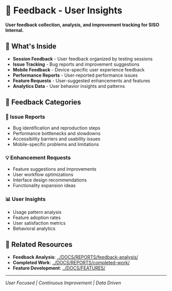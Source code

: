 # 💬 Feedback - User Insights

**User feedback collection, analysis, and improvement tracking for SISO Internal.**

## 📁 **What's Inside**

- **Session Feedback** - User feedback organized by testing sessions
- **Issue Tracking** - Bug reports and improvement suggestions
- **Mobile Feedback** - Device-specific user experience feedback
- **Performance Reports** - User-reported performance issues
- **Feature Requests** - User-suggested enhancements and features
- **Analytics Data** - User behavior insights and patterns

## 🎯 **Feedback Categories**

### **🐛 Issue Reports**
- Bug identification and reproduction steps
- Performance bottlenecks and slowdowns
- Accessibility barriers and usability issues
- Mobile-specific problems and limitations

### **💡 Enhancement Requests**
- Feature suggestions and improvements
- User workflow optimizations
- Interface design recommendations
- Functionality expansion ideas

### **📊 User Insights**
- Usage pattern analysis
- Feature adoption rates
- User satisfaction metrics
- Behavioral analytics

## 🔄 **Related Resources**

- **Feedback Analysis**: [../DOCS/REPORTS/feedback-analysis/](../DOCS/REPORTS/feedback-analysis/)
- **Completed Work**: [../DOCS/REPORTS/completed-work/](../DOCS/REPORTS/completed-work/)
- **Feature Development**: [../DOCS/FEATURES/](../DOCS/FEATURES/)

---

*User Focused | Continuous Improvement | Data Driven*
